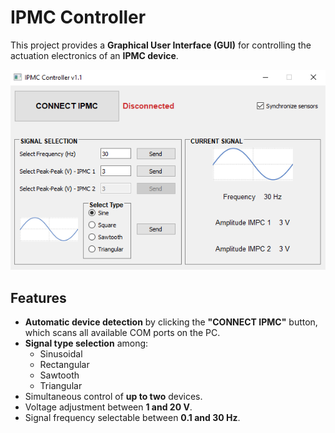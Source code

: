 # IPMC Controller 

This project provides a **Graphical User Interface (GUI)** for controlling the actuation electronics of an **IPMC device**.

<p align="center">
  <img src="./images/gui.png" alt="IPMC Controller GUI"/>
</p>

## Features

- **Automatic device detection** by clicking the **"CONNECT IPMC"** button, which scans all available COM ports on the PC.
- **Signal type selection** among:
  - Sinusoidal
  - Rectangular
  - Sawtooth
  - Triangular
- Simultaneous control of **up to two** devices.
- Voltage adjustment between **1 and 20 V**.
- Signal frequency selectable between **0.1 and 30 Hz**.

